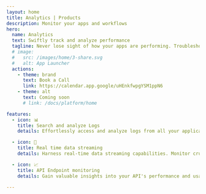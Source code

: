 ```yaml
---
layout: home
title: Analytics | Products
description: Monitor your apps and workflows
hero:
  name: Analytics
  text: Swiftly track and analyze performance
  tagline: Never lose sight of how your apps are performing. Troubleshooting has never been easier.
  # image:
  #   src: /images/home/3-share.svg
  #   alt: App Launcher
  actions:
    - theme: brand
      text: Book a Call
      link: https://calendar.app.google/uHEnkfwpgYSM1ppN6
    - theme: alt
      text: Coming soon
      # link: /docs/platform/home

features:
  - icon: 📊
    title: Search and analyze Logs
    details: Effortlessly access and analyze logs from all your applications to gain valuable insights on their performance.

  - icon: 🚀
    title: Real time data streaming
    details: Harness real-time data streaming capabilities. Monitor crucial metrics as they happen, enabling immediate responses to changing trends and opportunities.

  - icon: 📈
    title: API Endpoint monitoring
    details: Gain valuable insights into your API's performance and usage with comprehensive monitoring tools. Track endpoint response times, error rates, and usage patterns, helping you identify areas for improvement and optimization.

---
```


<script setup>
import BannerCta from '@theme/components/banners/BannerCta.vue'
import Footer from '@theme/components/Footer.vue'
import locale from '@theme/../../locales/en'
</script>

<section class="mt-32">
  <BannerCta v-bind="locale.home.sectionBannerCta" />

  <!-- <NewsLetter /> -->

  <Footer v-bind="locale.footer" />
</section>


